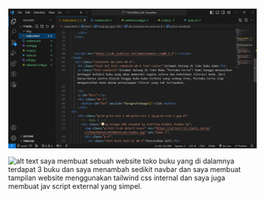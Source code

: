 ![alt text](https://github.com/FARAZIFTAN/assesment-Rajif/blob/main/img/1.PNG?raw=true)

![alt text](FARAZIFTAN/assesment-Rajif/img/2.PNG?raw=true)
 saya membuat sebuah website toko buku yang di dalamnya terdapat 3 buku dan saya menambah sedikit navbar dan saya membuat tampilan website menggunakan tailwind css internal dan saya juga membuat jav script external yang simpel.

